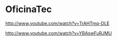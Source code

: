 OficinaTec
==========
http://www.youtube.com/watch?v=TrAHTmq-DLE

http://www.youtube.com/watch?v=YBAswFuRJMU
